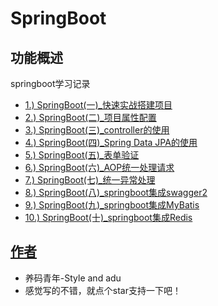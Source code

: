 # SpringBoot


## 功能概述

springboot学习记录

   * [1.) SpringBoot(一)_快速实战搭建项目](/springboot(一)/SpringBoot(一)_快速实战搭建项目.md)
   * [2.) SpringBoot(二)_项目属性配置](/springboot(二)/SpringBoot(二)_项目属性配置.md)
   * [3.) SpringBoot(三)_controller的使用](/springboot(三)/SpringBoot(三)_controller的使用.md)
   * [4.) SpringBoot(四)_Spring Data JPA的使用](/springboot(四)/SpringBoot(四)_SpringDataJPA的使用.md)
   * [5.) SpringBoot(五)_表单验证](/springboot(五)/SpringBoot(五)_表单验证.md)
   * [6.) SpringBoot(六)_AOP统一处理请求](/springboot(六)/SpringBoot(六)_AOP统一处理请求.md)
   * [7.) SpringBoot(七)_统一异常处理](/springboot(七)/SpringBoot(七)_统一异常处理.md)
   * [8.) SpringBoot(八)_springboot集成swagger2](/springboot(八)/SpringBoot(八)_springboot集成swagger2.md)
   * [9.) SpringBoot(九)_springboot集成MyBatis](/springboot(九)/SpringBoot(九)_springboot集成MyBatis.md)
   * [10.) SpringBoot(十)_springboot集成Redis](/springboot(十)/SpringBoot(十)_springboot集成Redis.md)
   
   
   
   
  


## [作者](https://me.csdn.net/weixin_43870675)

- 养码青年-Style and adu
- 感觉写的不错，就点个star支持一下吧！